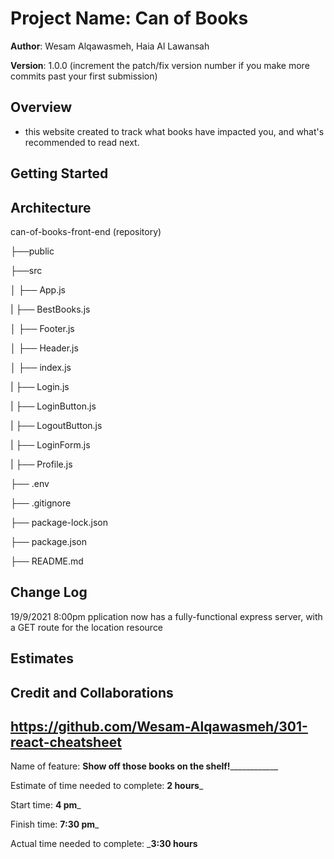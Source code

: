 # Project Name: Can of Books

**Author**: Wesam Alqawasmeh, Haia Al Lawansah

**Version**: 1.0.0 (increment the patch/fix version number if you make more commits past your first submission)

## Overview
<!-- Provide a high level overview of what this application is and why you are building it, beyond the fact that it's an assignment for this class. (i.e. What's your problem domain?) -->

- this website created to track what books have impacted you, and what's recommended to read next.

## Getting Started
<!-- What are the steps that a user must take in order to build this app on their own machine and get it running? -->

## Architecture
<!-- Provide a detailed description of the application design. What technologies (languages, libraries, etc) you're using, and any other relevant design information. -->
can-of-books-front-end (repository)

├──public

├──src

│  ├── App.js

|  ├── BestBooks.js

│  ├── Footer.js

│  ├── Header.js

│  ├── index.js

|  ├── Login.js

|  ├── LoginButton.js

|  ├── LogoutButton.js

|  ├── LoginForm.js

|  ├── Profile.js

├── .env

├── .gitignore

├── package-lock.json

├── package.json

├── README.md

## Change Log
<!-- Use this area to document the iterative changes made to your application as each feature is successfully implemented. Use time stamps. Here's an example:

01-01-2001 4:59pm - Application now has a fully-functional express server, with a GET route for the location resource. -->
19/9/2021 8:00pm pplication now has a fully-functional express server, with a GET route for the location resource

## Estimates
<!-- See below -->

## Credit and Collaborations
<!-- Give credit (and a link) to other people or resources that helped you build this application. -->
https://github.com/Wesam-Alqawasmeh/301-react-cheatsheet 
------------------------------------------------------------------

Name of feature: __________Show off those books on the shelf!______________________

Estimate of time needed to complete: __2 hours___

Start time: __4 pm___

Finish time: __7:30 pm___

Actual time needed to complete: ___3:30 hours__